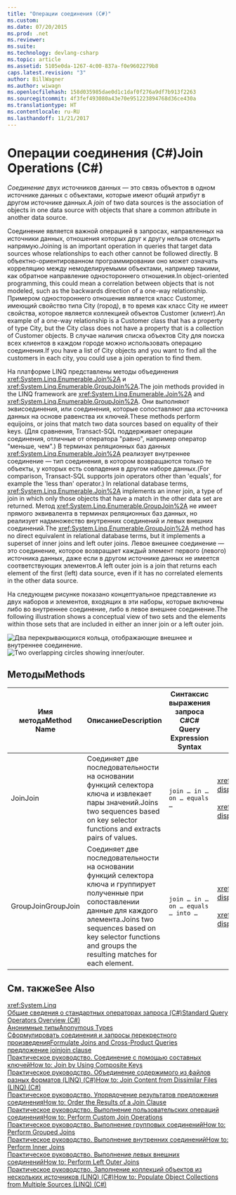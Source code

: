 ```yaml
---
title: "Операции соединения (C#)"
ms.custom: 
ms.date: 07/20/2015
ms.prod: .net
ms.reviewer: 
ms.suite: 
ms.technology: devlang-csharp
ms.topic: article
ms.assetid: 5105e0da-1267-4c00-837a-f0e9602279b8
caps.latest.revision: "3"
author: BillWagner
ms.author: wiwagn
ms.openlocfilehash: 158d035985dae0d1c1daf0f276a9df7b913f2263
ms.sourcegitcommit: 4f3fef493080a43e70e951223894768d36ce430a
ms.translationtype: HT
ms.contentlocale: ru-RU
ms.lasthandoff: 11/21/2017
---
```

# <a name="join-operations-c"></a><span data-ttu-id="fe740-102">Операции соединения (C#)</span><span class="sxs-lookup"><span data-stu-id="fe740-102">Join Operations (C#)</span></span>
<span data-ttu-id="fe740-103">*Соединение* двух источников данных — это связь объектов в одном источнике данных с объектами, которые имеют общий атрибут в другом источнике данных.</span><span class="sxs-lookup"><span data-stu-id="fe740-103">A *join* of two data sources is the association of objects in one data source with objects that share a common attribute in another data source.</span></span>  
  
 <span data-ttu-id="fe740-104">Соединение является важной операцией в запросах, направленных на источники данных, отношения которых друг к другу нельзя отследить напрямую.</span><span class="sxs-lookup"><span data-stu-id="fe740-104">Joining is an important operation in queries that target data sources whose relationships to each other cannot be followed directly.</span></span> <span data-ttu-id="fe740-105">В объектно-ориентированном программировании оно может означать корреляцию между немоделируемыми объектами, например такими, как обратное направление одностороннего отношения.</span><span class="sxs-lookup"><span data-stu-id="fe740-105">In object-oriented programming, this could mean a correlation between objects that is not modeled, such as the backwards direction of a one-way relationship.</span></span> <span data-ttu-id="fe740-106">Примером одностороннего отношения является класс Customer, имеющий свойство типа City (город), в то время как класс City не имеет свойства, которое является коллекцией объектов Customer (клиент).</span><span class="sxs-lookup"><span data-stu-id="fe740-106">An example of a one-way relationship is a Customer class that has a property of type City, but the City class does not have a property that is a collection of Customer objects.</span></span> <span data-ttu-id="fe740-107">В случае наличия списка объектов City для поиска всех клиентов в каждом городе можно использовать операцию соединения.</span><span class="sxs-lookup"><span data-stu-id="fe740-107">If you have a list of City objects and you want to find all the customers in each city, you could use a join operation to find them.</span></span>  
  
 <span data-ttu-id="fe740-108">На платформе LINQ представлены методы объединения <xref:System.Linq.Enumerable.Join%2A> и <xref:System.Linq.Enumerable.GroupJoin%2A>.</span><span class="sxs-lookup"><span data-stu-id="fe740-108">The join methods provided in the LINQ framework are <xref:System.Linq.Enumerable.Join%2A> and <xref:System.Linq.Enumerable.GroupJoin%2A>.</span></span> <span data-ttu-id="fe740-109">Они выполняют эквисоединения, или соединения, которые сопоставляют два источника данных на основе равенства их ключей.</span><span class="sxs-lookup"><span data-stu-id="fe740-109">These methods perform equijoins, or joins that match two data sources based on equality of their keys.</span></span> <span data-ttu-id="fe740-110">(Для сравнения, Transact-SQL поддерживает операции соединения, отличные от оператора "равно", например оператор "меньше, чем".) В терминах реляционных баз данных <xref:System.Linq.Enumerable.Join%2A> реализует внутреннее соединение — тип соединения, в котором возвращаются только те объекты, у которых есть совпадения в другом наборе данных.</span><span class="sxs-lookup"><span data-stu-id="fe740-110">(For comparison, Transact-SQL supports join operators other than 'equals', for example the 'less than' operator.) In relational database terms, <xref:System.Linq.Enumerable.Join%2A> implements an inner join, a type of join in which only those objects that have a match in the other data set are returned.</span></span> <span data-ttu-id="fe740-111">Метод <xref:System.Linq.Enumerable.GroupJoin%2A> не имеет прямого эквивалента в терминах реляционных баз данных, но реализует надмножество внутренних соединений и левых внешних соединений.</span><span class="sxs-lookup"><span data-stu-id="fe740-111">The <xref:System.Linq.Enumerable.GroupJoin%2A> method has no direct equivalent in relational database terms, but it implements a superset of inner joins and left outer joins.</span></span> <span data-ttu-id="fe740-112">Левое внешнее соединение — это соединение, которое возвращает каждый элемент первого (левого) источника данных, даже если в другом источнике данных не имеется соответствующих элементов.</span><span class="sxs-lookup"><span data-stu-id="fe740-112">A left outer join is a join that returns each element of the first (left) data source, even if it has no correlated elements in the other data source.</span></span>  
  
 <span data-ttu-id="fe740-113">На следующем рисунке показано концептуальное представление из двух наборов и элементов, входящих в эти наборы, которые включены либо во внутреннее соединение, либо в левое внешнее соединение.</span><span class="sxs-lookup"><span data-stu-id="fe740-113">The following illustration shows a conceptual view of two sets and the elements within those sets that are included in either an inner join or a left outer join.</span></span>  
  
 <span data-ttu-id="fe740-114">![Два перекрывающихся кольца, отображающие внешнее и внутреннее соединение.](../../../../csharp/programming-guide/concepts/linq/media/joincircles.png "JoinCircles")</span><span class="sxs-lookup"><span data-stu-id="fe740-114">![Two overlapping circles showing inner&#47;outer.](../../../../csharp/programming-guide/concepts/linq/media/joincircles.png "JoinCircles")</span></span>  
  
## <a name="methods"></a><span data-ttu-id="fe740-115">Методы</span><span class="sxs-lookup"><span data-stu-id="fe740-115">Methods</span></span>  
  
|<span data-ttu-id="fe740-116">Имя метода</span><span class="sxs-lookup"><span data-stu-id="fe740-116">Method Name</span></span>|<span data-ttu-id="fe740-117">Описание</span><span class="sxs-lookup"><span data-stu-id="fe740-117">Description</span></span>|<span data-ttu-id="fe740-118">Синтаксис выражения запроса C#</span><span class="sxs-lookup"><span data-stu-id="fe740-118">C# Query Expression Syntax</span></span>|<span data-ttu-id="fe740-119">Дополнительные сведения</span><span class="sxs-lookup"><span data-stu-id="fe740-119">More Information</span></span>|  
|-----------------|-----------------|---------------------------------|----------------------|  
|<span data-ttu-id="fe740-120">Join</span><span class="sxs-lookup"><span data-stu-id="fe740-120">Join</span></span>|<span data-ttu-id="fe740-121">Соединяет две последовательности на основании функций селектора ключа и извлекает пары значений.</span><span class="sxs-lookup"><span data-stu-id="fe740-121">Joins two sequences based on key selector functions and extracts pairs of values.</span></span>|`join … in … on … equals …`|<xref:System.Linq.Enumerable.Join%2A?displayProperty=nameWithType><br /><br /> <xref:System.Linq.Queryable.Join%2A?displayProperty=nameWithType>|  
|<span data-ttu-id="fe740-122">GroupJoin</span><span class="sxs-lookup"><span data-stu-id="fe740-122">GroupJoin</span></span>|<span data-ttu-id="fe740-123">Соединяет две последовательности на основании функций селектора ключа и группирует полученные при сопоставлении данные для каждого элемента.</span><span class="sxs-lookup"><span data-stu-id="fe740-123">Joins two sequences based on key selector functions and groups the resulting matches for each element.</span></span>|`join … in … on … equals … into …`|<xref:System.Linq.Enumerable.GroupJoin%2A?displayProperty=nameWithType><br /><br /> <xref:System.Linq.Queryable.GroupJoin%2A?displayProperty=nameWithType>|  
  
## <a name="see-also"></a><span data-ttu-id="fe740-124">См. также</span><span class="sxs-lookup"><span data-stu-id="fe740-124">See Also</span></span>  
 <xref:System.Linq>  
 [<span data-ttu-id="fe740-125">Общие сведения о стандартных операторах запроса (C#)</span><span class="sxs-lookup"><span data-stu-id="fe740-125">Standard Query Operators Overview (C#)</span></span>](../../../../csharp/programming-guide/concepts/linq/standard-query-operators-overview.md)  
 [<span data-ttu-id="fe740-126">Анонимные типы</span><span class="sxs-lookup"><span data-stu-id="fe740-126">Anonymous Types</span></span>](../../../../csharp/programming-guide/classes-and-structs/anonymous-types.md)  
 [<span data-ttu-id="fe740-127">Сформулировать соединения и запросы перекрестного произведения</span><span class="sxs-lookup"><span data-stu-id="fe740-127">Formulate Joins and Cross-Product Queries</span></span>](http://msdn.microsoft.com/library/d8072ede-0521-4670-9bec-1778ceeb875b)  
 [<span data-ttu-id="fe740-128">предложение join</span><span class="sxs-lookup"><span data-stu-id="fe740-128">join clause</span></span>](../../../../csharp/language-reference/keywords/join-clause.md)  
 [<span data-ttu-id="fe740-129">Практическое руководство. Соединение с помощью составных ключей</span><span class="sxs-lookup"><span data-stu-id="fe740-129">How to: Join by Using Composite Keys</span></span>](../../../../csharp/programming-guide/linq-query-expressions/how-to-join-by-using-composite-keys.md)  
 [<span data-ttu-id="fe740-130">Практическое руководство. Объединение содержимого из файлов разных форматов (LINQ) (C#)</span><span class="sxs-lookup"><span data-stu-id="fe740-130">How to: Join Content from Dissimilar Files (LINQ) (C#)</span></span>](../../../../csharp/programming-guide/concepts/linq/how-to-join-content-from-dissimilar-files-linq.md)  
 [<span data-ttu-id="fe740-131">Практическое руководство. Упорядочение результатов предложения соединения</span><span class="sxs-lookup"><span data-stu-id="fe740-131">How to: Order the Results of a Join Clause</span></span>](../../../../csharp/programming-guide/linq-query-expressions/how-to-order-the-results-of-a-join-clause.md)  
 [<span data-ttu-id="fe740-132">Практическое руководство. Выполнение пользовательских операций соединения</span><span class="sxs-lookup"><span data-stu-id="fe740-132">How to: Perform Custom Join Operations</span></span>](../../../../csharp/programming-guide/linq-query-expressions/how-to-perform-custom-join-operations.md)  
 [<span data-ttu-id="fe740-133">Практическое руководство. Выполнение групповых соединений</span><span class="sxs-lookup"><span data-stu-id="fe740-133">How to: Perform Grouped Joins</span></span>](../../../../csharp/programming-guide/linq-query-expressions/how-to-perform-grouped-joins.md)  
 [<span data-ttu-id="fe740-134">Практическое руководство. Выполнение внутренних соединений</span><span class="sxs-lookup"><span data-stu-id="fe740-134">How to: Perform Inner Joins</span></span>](../../../../csharp/programming-guide/linq-query-expressions/how-to-perform-inner-joins.md)  
 [<span data-ttu-id="fe740-135">Практическое руководство. Выполнение левых внешних соединений</span><span class="sxs-lookup"><span data-stu-id="fe740-135">How to: Perform Left Outer Joins</span></span>](../../../../csharp/programming-guide/linq-query-expressions/how-to-perform-left-outer-joins.md)  
 [<span data-ttu-id="fe740-136">Практическое руководство. Заполнение коллекций объектов из нескольких источников (LINQ) (C#)</span><span class="sxs-lookup"><span data-stu-id="fe740-136">How to: Populate Object Collections from Multiple Sources (LINQ) (C#)</span></span>](../../../../csharp/programming-guide/concepts/linq/how-to-populate-object-collections-from-multiple-sources-linq.md)
